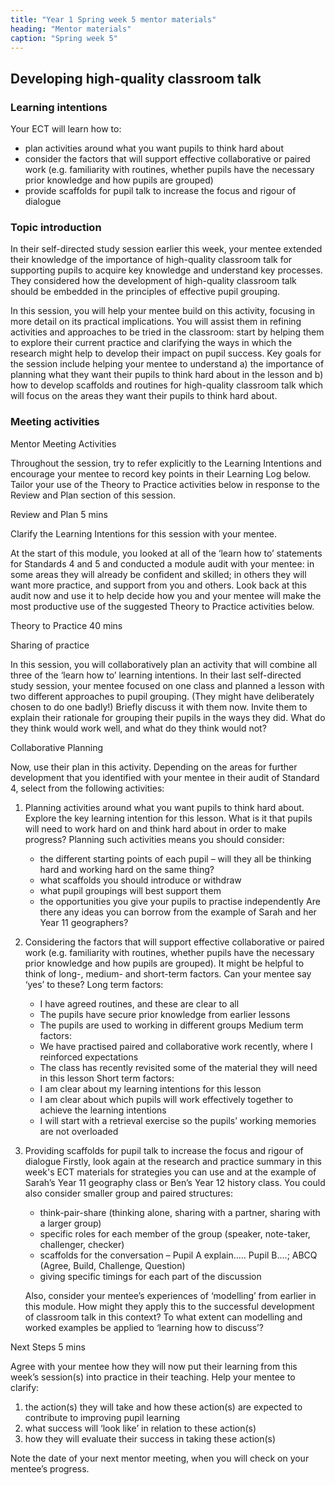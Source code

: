 ```yaml
---
title: "Year 1 Spring week 5 mentor materials"
heading: "Mentor materials"
caption: "Spring week 5"
---
```


## Developing high-quality classroom talk

### Learning intentions

Your ECT will learn how to:

- plan activities around what you want pupils to think hard about
- consider the factors that will support effective collaborative or paired work (e.g. familiarity with routines, whether pupils have the necessary prior knowledge and how pupils are grouped)
- provide scaffolds for pupil talk to increase the focus and rigour of dialogue

### Topic introduction

In their self-directed study session earlier this week, your mentee extended their knowledge of the importance of high-quality classroom talk for supporting pupils to acquire key knowledge and understand key processes. They considered how the development of high-quality classroom talk should be embedded in the principles of effective pupil grouping.

In this session, you will help your mentee build on this activity, focusing in more detail on its practical implications. You will assist them in refining activities and approaches to be tried in the classroom: start by helping them to explore their current practice and clarifying the ways in which the research might help to develop their impact on pupil success. Key goals for the session include helping your mentee to understand a) the importance of planning what they want their pupils to think hard about in the lesson and b) how to develop scaffolds and routines for high-quality classroom talk which will focus on the areas they want their pupils to think hard about.

### Meeting activities

Mentor Meeting Activities

Throughout the session, try to refer explicitly to the Learning Intentions and encourage your mentee to record key points in their Learning Log below. Tailor your use of the Theory to Practice activities below in response to the Review and Plan section of this session.

Review and Plan 5 mins

Clarify the Learning Intentions for this session with your mentee.

At the start of this module, you looked at all of the ‘learn how to’ statements for Standards 4 and 5 and conducted a module audit with your mentee: in some areas they will already be confident and skilled; in others they will want more practice, and support from you and others. Look back at this audit now and use it to help decide how you and your mentee will make the most productive use of the suggested Theory to Practice activities below.

Theory to Practice 40 mins

Sharing of practice

In this session, you will collaboratively plan an activity that will combine all three of the ‘learn how to’ learning intentions. In their last self-directed study session, your mentee focused on one class and planned a lesson with two different approaches to pupil grouping. (They might have deliberately chosen to do one badly!) Briefly discuss it with them now. Invite them to explain their rationale for grouping their pupils in the ways they did. What do they think would work well, and what do they think would not?

Collaborative Planning

Now, use their plan in this activity. Depending on the areas for further development that you identified with your mentee in their audit of Standard 4, select from the following activities:

1. Planning activities around what you want pupils to think hard about.
   Explore the key learning intention for this lesson. What is it that pupils will need to work hard on and think hard about in order to make progress?
   Planning such activities means you should consider:
   - the different starting points of each pupil – will they all be thinking hard and working hard on the same thing?
   - what scaffolds you should introduce or withdraw
   - what pupil groupings will best support them
   - the opportunities you give your pupils to practise independently
   Are there any ideas you can borrow from the example of Sarah and her Year 11 geographers?
2. Considering the factors that will support effective collaborative or paired work (e.g. familiarity with routines, whether pupils have the necessary prior knowledge and how pupils are grouped).
   It might be helpful to think of long-, medium- and short-term factors. Can your mentee say ‘yes’ to these?
   Long term factors:
   - I have agreed routines, and these are clear to all
   - The pupils have secure prior knowledge from earlier lessons
   - The pupils are used to working in different groups
   Medium term factors:
   - We have practised paired and collaborative work recently, where I reinforced expectations
   - The class has recently revisited some of the material they will need in this lesson
   Short term factors:
   - I am clear about my learning intentions for this lesson
   - I am clear about which pupils will work effectively together to achieve the learning intentions
   - I will start with a retrieval exercise so the pupils’ working memories are not overloaded
3. Providing scaffolds for pupil talk to increase the focus and rigour of dialogue
   Firstly, look again at the research and practice summary in this week's ECT materials for strategies you can use and at the example of Sarah’s Year 11 geography class or Ben’s Year 12 history class.
   You could also consider smaller group and paired structures:
   - think-pair-share (thinking alone, sharing with a partner, sharing with a larger group)
   - specific roles for each member of the group (speaker, note-taker, challenger, checker)
   - scaffolds for the conversation – Pupil A explain..... Pupil B....; ABCQ (Agree, Build, Challenge, Question)
   - giving specific timings for each part of the discussion

   Also, consider your mentee’s experiences of ‘modelling’ from earlier in this module. How might they apply this to the successful development of classroom talk in this context? To what extent can modelling and worked examples be applied to ‘learning how to discuss’?

Next Steps 5 mins

Agree with your mentee how they will now put their learning from this week’s session(s) into practice in their teaching. Help your mentee to clarify:

1. the action(s) they will take and how these action(s) are expected to contribute to improving pupil learning
2. what success will ‘look like’ in relation to these action(s)
3. how they will evaluate their success in taking these action(s)

Note the date of your next mentor meeting, when you will check on your mentee’s progress.

